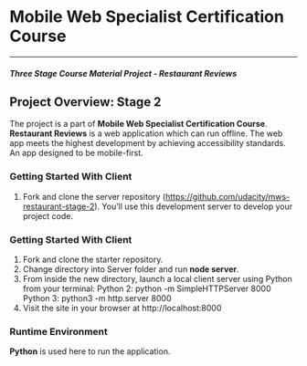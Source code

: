 # Mobile Web Specialist Certification Course
---
#### _Three Stage Course Material Project - Restaurant Reviews_

## Project Overview: Stage 2

The project is a part of **Mobile Web Specialist Certification Course**. **Restaurant Reviews** is a web application which can run offline. 
The web app meets the highest development by achieving accessibility standards. An app designed to be mobile-first.

### Getting Started With Client
1. Fork and clone the server repository (https://github.com/udacity/mws-restaurant-stage-2). You’ll use this development server to develop your project code.

### Getting Started With Client
1. Fork and clone the starter repository. 
2. Change directory into Server folder and run **node server**.
3. From inside the new directory, launch a local client server using Python from your terminal: 
        Python 2: python -m SimpleHTTPServer 8000 
        Python 3: python3 -m http.server 8000
3. Visit the site in your browser at http://localhost:8000


### Runtime Environment
**Python** is used here to run the application.
